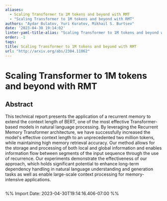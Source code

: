 ```yaml
---
aliases:
  - Scaling Transformer to 1M tokens and beyond with RMT
  - "Scaling Transformer to 1M tokens and beyond with RMT"
authors: "Aydar Bulatov, Yuri Kuratov, Mikhail S. Burtsev"
date: '2023-04-30 19:14:02'
linter-yaml-title-alias: "Scaling Transformer to 1M tokens and beyond with RMT"
order: -1
tags: 
title: Scaling Transformer to 1M tokens and beyond with RMT
url: "http://arxiv.org/abs/2304.11062"
---
```


# Scaling Transformer to 1M tokens and beyond with RMT




## Abstract
This technical report presents the application of a recurrent memory to extend the context length of BERT, one of the most effective Transformer-based models in natural language processing. By leveraging the Recurrent Memory Transformer architecture, we have successfully increased the model's effective context length to an unprecedented two million tokens, while maintaining high memory retrieval accuracy. Our method allows for the storage and processing of both local and global information and enables information flow between segments of the input sequence through the use of recurrence. Our experiments demonstrate the effectiveness of our approach, which holds significant potential to enhance long-term dependency handling in natural language understanding and generation tasks as well as enable large-scale context processing for memory-intensive applications.






```

```

%% Import Date: 2023-04-30T19:14:16.406-07:00 %%
